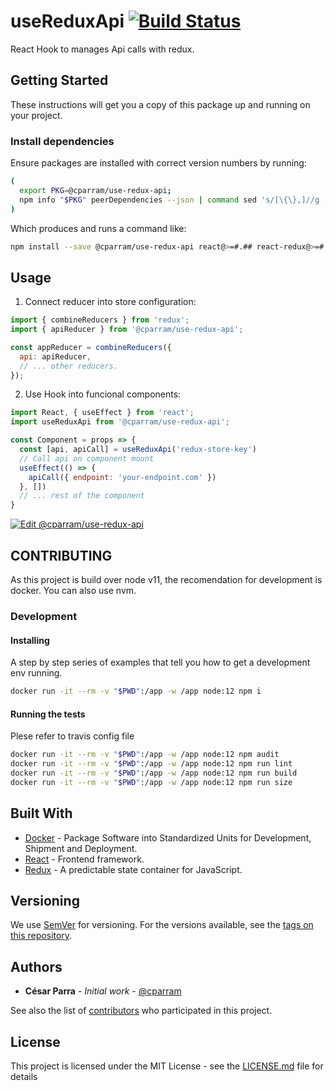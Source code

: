# useReduxApi [![Build Status](https://travis-ci.com/cparram/use-redux-api.svg?branch=master)](https://travis-ci.com/cparram/use-redux-api)

React Hook to manages Api calls with redux.

## Getting Started

These instructions will get you a copy of this package  up and running on your project.

### Install dependencies

Ensure packages are installed with correct version numbers by running:
  ```sh
  (
    export PKG=@cparram/use-redux-api;
    npm info "$PKG" peerDependencies --json | command sed 's/[\{\},]//g ; s/: /@/g; s/ *//g' | xargs npm install --save "$PKG"
  )
  ```

  Which produces and runs a command like:

  ```sh
  npm install --save @cparram/use-redux-api react@>=#.## react-redux@>=#.## redux@>=#.##
  ```

## Usage

1. Connect reducer into store configuration:

```js
import { combineReducers } from 'redux';
import { apiReducer } from '@cparram/use-redux-api';

const appReducer = combineReducers({
  api: apiReducer,
  // ... other reducers.
});
```

2. Use Hook into funcional components:
```js
import React, { useEffect } from 'react';
import useReduxApi from '@cparram/use-redux-api';

const Component = props => {
  const [api, apiCall] = useReduxApi('redux-store-key')
  // Call api on component mount
  useEffect(() => {
    apiCall({ endpoint: 'your-endpoint.com' })
  }, []) 
  // ... rest of the component
}
```
[![Edit @cparram/use-redux-api](https://codesandbox.io/static/img/play-codesandbox.svg)](https://codesandbox.io/s/cparramuse-redux-api-5g07i?autoresize=1&fontsize=14)

## CONTRIBUTING

As this project is build over node v11, the recomendation for development is docker. You can also use nvm.

### Development

#### Installing

A step by step series of examples that tell you how to get a development env running.

```sh
docker run -it --rm -v "$PWD":/app -w /app node:12 npm i 
```

#### Running the tests

Plese refer to travis config file

```sh
docker run -it --rm -v "$PWD":/app -w /app node:12 npm audit 
docker run -it --rm -v "$PWD":/app -w /app node:12 npm run lint
docker run -it --rm -v "$PWD":/app -w /app node:12 npm run build
docker run -it --rm -v "$PWD":/app -w /app node:12 npm run size
```

## Built With

* [Docker](https://www.docker.com) - Package Software into Standardized Units for Development, Shipment and Deployment.
* [React](https://reactjs.org) - Frontend framework.
* [Redux](https://redux.js.org) - A predictable state container for JavaScript.

## Versioning

We use [SemVer](http://semver.org/) for versioning. For the versions available, see the [tags on this repository](https://github.com/cparram/use-redux-api/tags). 

## Authors

* **César Parra** - *Initial work* - [@cparram](https://github.com/cparram)

See also the list of [contributors](https://github.com/cparram/use-redux-api/contributors) who participated in this project.

## License

This project is licensed under the MIT License - see the [LICENSE.md](LICENSE.md) file for details
